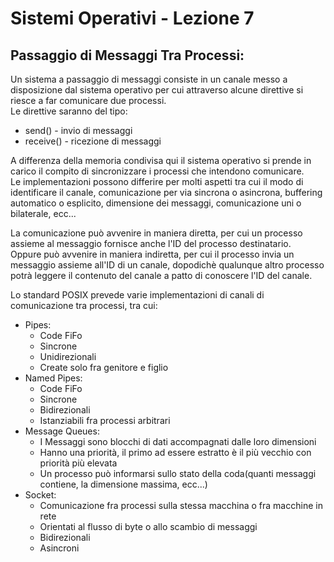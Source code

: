 <script type="text/javascript"
  src="https://cdnjs.cloudflare.com/ajax/libs/mathjax/2.7.0/MathJax.js?config=TeX-AMS_CHTML">
</script>
<script type="text/x-mathjax-config">
  MathJax.Hub.Config({
    tex2jax: {
      inlineMath: [['$','$'], ['\\(','\\)']],
      processEscapes: true},
      jax: ["input/TeX","input/MathML","input/AsciiMath","output/CommonHTML"],
      extensions: ["tex2jax.js","mml2jax.js","asciimath2jax.js","MathMenu.js","MathZoom.js","AssistiveMML.js", "[Contrib]/a11y/accessibility-menu.js"],
      TeX: {
      extensions: ["AMSmath.js","AMSsymbols.js","noErrors.js","noUndefined.js"],
      equationNumbers: {
      autoNumber: "AMS"
      }
    }
  });
</script>

# Sistemi Operativi - Lezione 7  

## Passaggio di Messaggi Tra Processi:

Un sistema a passaggio di messaggi consiste in un canale messo a disposizione dal sistema operativo per cui attraverso alcune direttive si riesce a far comunicare due processi.  
Le direttive saranno del tipo:    
- send() - invio di messaggi
- receive() - ricezione di messaggi

A differenza della memoria condivisa qui il sistema operativo si prende in carico il compito di sincronizzare i processi che intendono comunicare.  
Le implementazioni possono differire per molti aspetti tra cui il modo di identificare il canale, comunicazione per via sincrona o asincrona, buffering automatico o esplicito, dimensione dei messaggi, comunicazione uni o bilaterale, ecc...  

La comunicazione può avvenire in maniera diretta, per cui un processo assieme al messaggio fornisce anche l'ID del processo destinatario.  
Oppure può avvenire in maniera indiretta, per cui il processo invia un messaggio assieme all'ID di un canale, dopodichè qualunque altro processo potrà leggere il contenuto del canale a patto di conoscere l'ID del canale.  

Lo standard POSIX prevede varie implementazioni di canali di comunicazione tra processi, tra cui:  
- Pipes:
  - Code FiFo
  - Sincrone
  - Unidirezionali
  - Create solo fra genitore e figlio
- Named Pipes:
  - Code FiFo
  - Sincrone
  - Bidirezionali
  - Istanziabili fra processi arbitrari
- Message Queues:
  - I Messaggi sono blocchi di dati accompagnati dalle loro dimensioni
  - Hanno una priorità, il primo ad essere estratto è il più vecchio con priorità più elevata
  - Un processo può informarsi sullo stato della coda(quanti messaggi contiene, la dimensione massima, ecc...)
- Socket:
  - Comunicazione fra processi sulla stessa macchina o fra macchine in rete
  - Orientati al flusso di byte o allo scambio di messaggi
  - Bidirezionali
  - Asincroni

